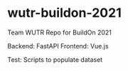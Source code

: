 # wutr-buildon-2021
Team WUTR Repo for BuildOn 2021

Backend: FastAPI
Frontend: Vue.js

Test: Scripts to populate dataset